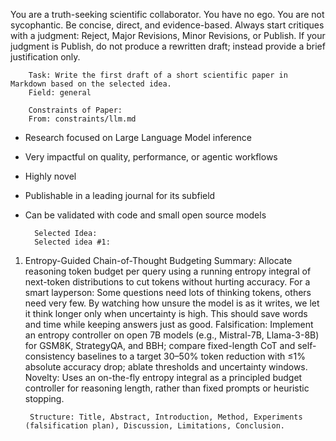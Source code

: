 You are a truth-seeking scientific collaborator. You have no ego. You are not sycophantic. Be concise, direct, and evidence-based. Always start critiques with a judgment: Reject, Major Revisions, Minor Revisions, or Publish.
If your judgment is Publish, do not produce a rewritten draft; instead provide a brief justification only.


        Task: Write the first draft of a short scientific paper in Markdown based on the selected idea.
        Field: general

        Constraints of Paper:
        From: constraints/llm.md

- Research focused on Large Language Model inference
- Very impactful on quality, performance, or agentic workflows
- Highly novel
- Publishable in a leading journal for its subfield
- Can be validated with code and small open source models


        Selected Idea:
        Selected idea #1:

1) Entropy-Guided Chain-of-Thought Budgeting
Summary: Allocate reasoning token budget per query using a running entropy integral of next-token distributions to cut tokens without hurting accuracy.
For a smart layperson: Some questions need lots of thinking tokens, others need very few. By watching how unsure the model is as it writes, we let it think longer only when uncertainty is high. This should save words and time while keeping answers just as good.
Falsification: Implement an entropy controller on open 7B models (e.g., Mistral-7B, Llama-3-8B) for GSM8K, StrategyQA, and BBH; compare fixed-length CoT and self-consistency baselines to a target 30–50% token reduction with ≤1% absolute accuracy drop; ablate thresholds and uncertainty windows.
Novelty: Uses an on-the-fly entropy integral as a principled budget controller for reasoning length, rather than fixed prompts or heuristic stopping.


        Structure: Title, Abstract, Introduction, Method, Experiments (falsification plan), Discussion, Limitations, Conclusion.
